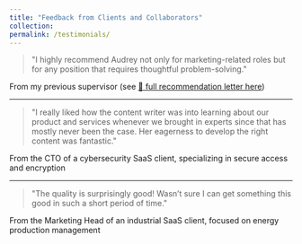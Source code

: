 ```yaml
---
title: "Feedback from Clients and Collaborators"
collection: 
permalink: /testimonials/
---
```


> "I highly recommend Audrey not only for marketing-related roles but for any position that requires thoughtful problem-solving."

From my previous supervisor (see [🔗 full recommendation letter here](https://docs.google.com/document/d/1mDU8tx5btF3qeKgHO5N6sSw6dQvvjPfXrGm5mlKUFdk/edit?usp=sharing))

---

> "I really liked how the content writer was into learning about our product and services whenever we brought in experts since that has mostly never been the case. Her eagerness to develop the right content was fantastic."

From the CTO of a cybersecurity SaaS client, specializing in secure access and encryption

---

> "The quality is surprisingly good! Wasn’t sure I can get something this good in such a short period of time."

From the Marketing Head of an industrial SaaS client, focused on energy production management